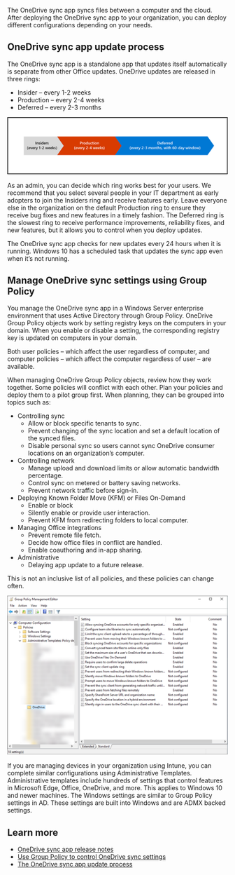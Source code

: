 The OneDrive sync app syncs files between a computer and the cloud. After deploying the OneDrive sync app to your organization, you can deploy different configurations depending on your needs. 

## OneDrive sync app update process
The OneDrive sync app is a standalone app that updates itself automatically is separate from other Office updates. OneDrive updates are released in three rings:
- Insider – every 1-2 weeks
- Production – every 2-4 weeks
- Deferred – every 2-3 months

![OneDrive sync app update process](../media/sync-app-update-process.png)

As an admin, you can decide which ring works best for your users. We recommend that you select several people in your IT department as early adopters to join the Insiders ring and receive features early. Leave everyone else in the organization on the default Production ring to ensure they receive bug fixes and new features in a timely fashion. The Deferred ring is the slowest ring to receive performance improvements, reliability fixes, and new features, but it allows you to control when you deploy updates.

The OneDrive sync app checks for new updates every 24 hours when it is running.  Windows 10 has a scheduled task that updates the sync app even when it’s not running. 

## Manage OneDrive sync settings using Group Policy
You manage the OneDrive sync app in a Windows Server enterprise environment that uses Active Directory through Group Policy. OneDrive Group Policy objects work by setting registry keys on the computers in your domain. When you enable or disable a setting, the corresponding registry key is updated on computers in your domain. 

Both user policies – which affect the user regardless of computer, and computer policies – which affect the computer regardless of user – are available.

When managing OneDrive Group Policy objects, review how they work together. Some policies will conflict with each other. Plan your policies and deploy them to a pilot group first. When planning, they can be grouped into topics such as:
- Controlling sync
    - Allow or block specific tenants to sync.
    - Prevent changing of the sync location and set a default location of the synced files.
    - Disable personal sync so users cannot sync OneDrive consumer locations on an organization’s computer.
- Controlling network
    - Manage upload and download limits or allow automatic bandwidth percentage.
    - Control sync on metered or battery saving networks.
    - Prevent network traffic before sign-in.
- Deploying Known Folder Move (KFM) or Files On-Demand
    - Enable or block 
    - Silently enable or provide user interaction.
    - Prevent KFM from redirecting folders to local computer.
- Managing Office integrations
    - Prevent remote file fetch.
    - Decide how office files in conflict are handled.
    - Enable coauthoring and in-app sharing.
- Administrative
    - Delaying app update to a future release.

This is not an inclusive list of all policies, and these policies can change often.

![Group Policy Management Editor](../media/group-policy-management-editor.png)

If you are managing devices in your organization using Intune, you can complete similar configurations using Administrative Templates. Administrative templates include hundreds of settings that control features in Microsoft Edge, Office, OneDrive, and more. This applies to Windows 10 and newer machines. The Windows settings are similar to Group Policy settings in AD. These settings are built into Windows and are ADMX backed settings. 

## Learn more
- [OneDrive sync app release notes](https://support.office.com/article/845dcf18-f921-435e-bf28-4e24b95e5fc0?azure-portal=true)
- [Use Group Policy to control OneDrive sync settings](/onedrive/use-group-policy?azure-portal=true)
- [The OneDrive sync app update process](/onedrive/sync-client-update-process?azure-portal=true)
